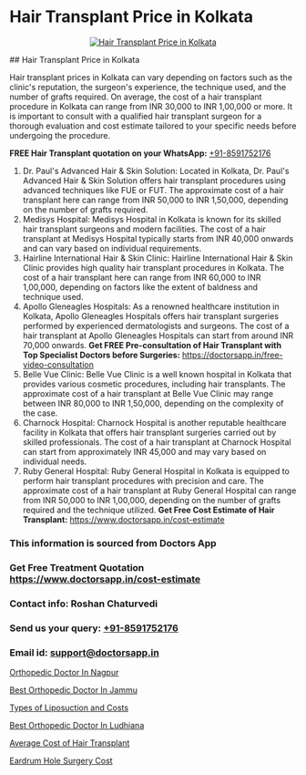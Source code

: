 # Hair Transplant Price in Kolkata

<p align="center">
  <a href="https://doctorsapp.co.in/treatment/hair-transplant">
    <img src="https://doctorsapp.co.in/uploads/treatment_image/transplant.jpg" alt="Hair Transplant Price in Kolkata">
  </a>
</p>
## Hair Transplant Price in Kolkata

Hair transplant prices in Kolkata can vary depending on factors such as the clinic's reputation, the surgeon's experience, the technique used, and the number of grafts required. On average, the cost of a hair transplant procedure in Kolkata can range from INR 30,000 to INR 1,00,000 or more. It is important to consult with a qualified hair transplant surgeon for a thorough evaluation and cost estimate tailored to your specific needs before undergoing the procedure.

**FREE Hair Transplant quotation on your WhatsApp:**  [+91-8591752176](https://api.whatsapp.com/send?phone=8591752176)

1) Dr. Paul's Advanced Hair & Skin Solution:
Located in Kolkata, Dr. Paul's Advanced Hair & Skin Solution offers hair transplant procedures using advanced techniques like FUE or FUT. The approximate cost of a hair transplant here can range from INR 50,000 to INR 1,50,000, depending on the number of grafts required.
2) Medisys Hospital:
Medisys Hospital in Kolkata is known for its skilled hair transplant surgeons and modern facilities. The cost of a hair transplant at Medisys Hospital typically starts from INR 40,000 onwards and can vary based on individual requirements.
3) Hairline International Hair & Skin Clinic:
Hairline International Hair & Skin Clinic provides high quality hair transplant procedures in Kolkata. The cost of a hair transplant here can range from INR 60,000 to INR 1,00,000, depending on factors like the extent of baldness and technique used.
4) Apollo Gleneagles Hospitals:
As a renowned healthcare institution in Kolkata, Apollo Gleneagles Hospitals offers hair transplant surgeries performed by experienced dermatologists and surgeons. The cost of a hair transplant at Apollo Gleneagles Hospitals can start from around INR 70,000 onwards.
**Get FREE Pre-consultation of Hair Transplant with Top Specialist Doctors before Surgeries:** https://doctorsapp.in/free-video-consultation
5) Belle Vue Clinic:
Belle Vue Clinic is a well known hospital in Kolkata that provides various cosmetic procedures, including hair transplants. The approximate cost of a hair transplant at Belle Vue Clinic may range between INR 80,000 to INR 1,50,000, depending on the complexity of the case.
6) Charnock Hospital:
Charnock Hospital is another reputable healthcare facility in Kolkata that offers hair transplant surgeries carried out by skilled professionals. The cost of a hair transplant at Charnock Hospital can start from approximately INR 45,000 and may vary based on individual needs.
7) Ruby General Hospital:
Ruby General Hospital in Kolkata is equipped to perform hair transplant procedures with precision and care. The approximate cost of a hair transplant at Ruby General Hospital can range from INR 50,000 to INR 1,00,000, depending on the number of grafts required and the technique utilized.
**Get Free Cost Estimate of Hair Transplant:** https://www.doctorsapp.in/cost-estimate

### This information is sourced from Doctors App 
### Get Free Treatment Quotation https://www.doctorsapp.in/cost-estimate
### Contact info: Roshan Chaturvedi 
### Send us your query: [+91-8591752176](https://api.whatsapp.com/send?phone=8591752176) 
### Email id: support@doctorsapp.in

[Orthopedic Doctor In Nagpur](https://www.linkedin.com/pulse/orthopedic-doctor-nagpur-doctorsapp-dhaka-bslfe?trackingId=hVrnYy2ZDQgOSMCNJ0ZSdg%3D%3D&lipi=urn%3Ali%3Apage%3Ad_flagship3_company_admin%3Bo%2BosOGJBSO63YocmsfjAZA%3D%3D)

[Best Orthopedic Doctor In Jammu](https://www.linkedin.com/pulse/best-orthopedic-doctor-jammu-doctorsapp-dhaka-hgame?trackingId=MT%2FepGN7BiFHB8LQkLc2Eg%3D%3D&lipi=urn%3Ali%3Apage%3Ad_flagship3_company_admin%3Bo%2BosOGJBSO63YocmsfjAZA%3D%3D)

[Types of Liposuction and Costs](https://medium.com/@vimalrana22/types-of-liposuction-and-costs-48bc0b07c87a)

[Best Orthopedic Doctor In Ludhiana](https://medium.com/@vanshmehar12/best-orthopedic-doctor-in-ludhiana-169e0f082198)

[Average Cost of Hair Transplant](https://doctors-apps.github.io/doctorsapp/average-cost-of-hair-transplant)

[Eardrum Hole Surgery Cost](https://doctors-apps.github.io/doctorsapp/eardrum-hole-surgery-cost)

